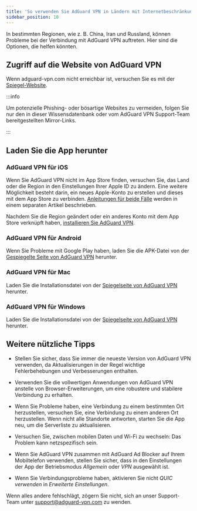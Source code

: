 ```yaml
---
title: 'So verwenden Sie AdGuard VPN in Ländern mit Internetbeschränkungen'
sidebar_position: 10
---
```


In bestimmten Regionen, wie z. B. China, Iran und Russland, können Probleme bei der Verbindung mit AdGuard VPN auftreten. Hier sind die Optionen, die helfen könnten.

## Zugriff auf die Website von AdGuard VPN

Wenn adguard-vpn.com nicht erreichbar ist, versuchen Sie es mit der [Spiegel-Website](https://adguardvpn-help.com/).

:::info

Um potenzielle Phishing- oder bösartige Websites zu vermeiden, folgen Sie nur den in dieser Wissensdatenbank oder vom AdGuard VPN Support-Team bereitgestellten Mirror-Links.

:::

## Laden Sie die App herunter

### AdGuard VPN für iOS

Wenn Sie AdGuard VPN nicht im App Store finden, versuchen Sie, das Land oder die Region in den Einstellungen Ihrer Apple ID zu ändern. Eine weitere Möglichkeit besteht darin, ein neues Apple-Konto zu erstellen und dieses mit dem App Store zu verbinden. [Anleitungen für beide Fälle](/adguard-vpn-for-ios/solving-problems/app-store) werden in einem separaten Artikel beschrieben.

Nachdem Sie die Region geändert oder ein anderes Konto mit dem App Store verknüpft haben, [installieren Sie AdGuard VPN](https://apps.apple.com/us/app/adguard-vpn-unlimited-fast/id1525373602).

### AdGuard VPN für Android

Wenn Sie Probleme mit Google Play haben, laden Sie die APK-Datei von der [Gespiegelte Seite von AdGuard VPN](https://adguardvpn-help.com/android/overview.html) herunter.

### AdGuard VPN für Mac

Laden Sie die Installationsdatei von der [Spiegelseite von AdGuard VPN](https://adguardvpn-help.com/windows/overview.html) herunter.

### AdGuard VPN für Windows

Laden Sie die Installationsdatei von der [Spiegelseite von AdGuard VPN](https://adguardvpn-help.com/mac/overview.html) herunter.

## Weitere nützliche Tipps

- Stellen Sie sicher, dass Sie immer die neueste Version von AdGuard VPN verwenden, da Aktualisierungen in der Regel wichtige Fehlerbehebungen und Verbesserungen enthalten.

- Verwenden Sie die vollwertigen Anwendungen von AdGuard VPN anstelle von Browser-Erweiterungen, um eine robustere und stabilere Verbindung zu erhalten.

- Wenn Sie Probleme haben, eine Verbindung zu einem bestimmten Ort herzustellen, versuchen Sie, eine Verbindung zu einem anderen Ort herzustellen. Wenn nicht alle Standorte antworten, starten Sie die App neu, um die Serverliste zu aktualisieren.

- Versuchen Sie, zwischen mobilen Daten und Wi-Fi zu wechseln: Das Problem kann netzspezifisch sein.

- Wenn Sie AdGuard VPN zusammen mit AdGuard Ad Blocker auf Ihrem Mobiltelefon verwenden, stellen Sie sicher, dass in den Einstellungen der App der Betriebsmodus *Allgemein* oder *VPN* ausgewählt ist.

- Wenn Sie Verbindungsprobleme haben, aktivieren Sie nicht *QUIC verwenden* in *Erweiterte Einstellungen*.

Wenn alles andere fehlschlägt, zögern Sie nicht, sich an unser Support-Team unter <support@adguard-vpn.com> zu wenden.
